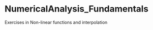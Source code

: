 NumericalAnalysis_Fundamentals
==============================

Exercises in Non-linear functions and interpolation
